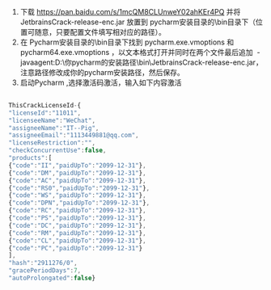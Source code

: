 1. 下载 https://pan.baidu.com/s/1mcQM8CLUnweY02ahKEr4PQ 并将 JetbrainsCrack-release-enc.jar 放置到 pycharm安装目录的\bin目录下（位置可随意，只要配置文件填写相对应的路径）。
2. 在 Pycharm安装目录的\bin目录下找到 pycharm.exe.vmoptions 和 pycharm64.exe.vmoptions ，以文本格式打开并同时在两个文件最后追加  -javaagent:D:\你pycharm的安装路径\bin\JetbrainsCrack-release-enc.jar，注意路径修改成你的pycharm安装路径，然后保存。
3. 启动Pycharm ,选择激活码激活，输入如下内容激活
```javascript
 
ThisCrackLicenseId-{
"licenseId":"11011",
"licenseeName":"WeChat",
"assigneeName":"IT--Pig",
"assigneeEmail":"1113449881@qq.com",
"licenseRestriction":"",
"checkConcurrentUse":false,
"products":[
{"code":"II","paidUpTo":"2099-12-31"},
{"code":"DM","paidUpTo":"2099-12-31"},
{"code":"AC","paidUpTo":"2099-12-31"},
{"code":"RS0","paidUpTo":"2099-12-31"},
{"code":"WS","paidUpTo":"2099-12-31"},
{"code":"DPN","paidUpTo":"2099-12-31"},
{"code":"RC","paidUpTo":"2099-12-31"},
{"code":"PS","paidUpTo":"2099-12-31"},
{"code":"DC","paidUpTo":"2099-12-31"},
{"code":"RM","paidUpTo":"2099-12-31"},
{"code":"CL","paidUpTo":"2099-12-31"},
{"code":"PC","paidUpTo":"2099-12-31"}
],
"hash":"2911276/0",
"gracePeriodDays":7,
"autoProlongated":false}
```